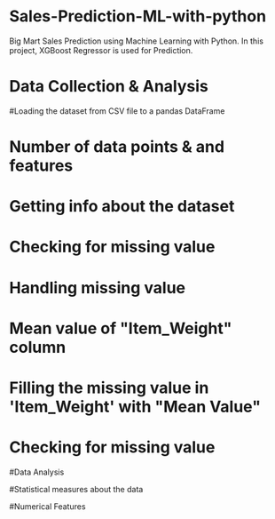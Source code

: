 # Sales-Prediction-ML-with-python
Big Mart Sales Prediction using Machine Learning with Python. In this project, XGBoost Regressor is used for Prediction.
# Data Collection & Analysis

#Loading the dataset from CSV file to a pandas DataFrame

# Number of data points & and features

# Getting info about the dataset

# Checking for missing value

# Handling missing value

# Mean value of "Item_Weight" column

# Filling the missing value in 'Item_Weight' with "Mean Value"

# Checking for missing value

#Data Analysis

#Statistical measures about the data

#Numerical Features




